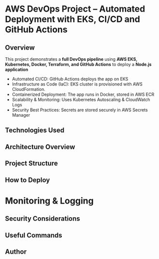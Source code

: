 # AWS DevOps Project – Automated Deployment with EKS, CI/CD and GitHub Actions
## Overview
This project demonstrates a **full DevOps pipeline** using **AWS EKS, Kubernetes, Docker, Terraform, and GitHub Actions** to deploy a **Node.js application**
- Automated CI/CD: GitHub Actions deploys the app on EKS
- Infrastructure as Code (IaC): EKS cluster is provisioned with AWS CloudFormation.
- Containerized Deployment: The app runs in Docker, stored in AWS ECR
- Scalability & Monitoring: Uses Kubernetes Autoscaling & CloudWatch Logs
- Security Best Practices: Secrets are stored securely in AWS Secrets Manager

## Technologies Used

## Architecture Overview

## Project Structure

## How to Deploy

# Monitoring & Logging

## Security Considerations

## Useful Commands

## Author
